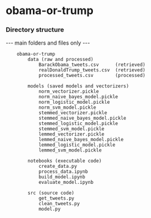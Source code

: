 # obama-or-trump

### Directory structure
--- main folders and files only ---

		obama-or-trump
			data (raw and processed)
				BarackObama_tweets.csv		(retrieved)
				realDonaldTrump_tweets.csv	(retrieved)
				processed_tweets.csv		(processed)
			
			models (saved models and vectorizers)
				norm_vectorizer.pickle
				norm_naive_bayes_model.pickle
				norm_logistic_model.pickle
				norm_svm_model.pickle
				stemmed_vectorizer.pickle
				stemmed_naive_bayes_model.pickle
				stemmed_logistic_model.pickle
				stemmed_svm_model.pickle
				lemmed_vectorizer.pickle
				lemmed_naive_bayes_model.pickle
				lemmed_logistic_model.pickle
				lemmed_svm_model.pickle
						
			notebooks (executable code)
				create_data.py
				process_data.ipynb
				build_model.ipynb
				evaluate_model.ipynb
			
			src (source code)
				get_tweets.py
				clean_tweets.py
				model.py